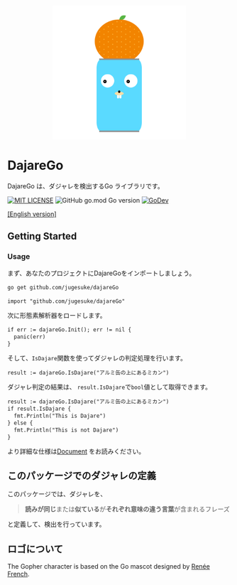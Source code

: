 <div align="center">
  <img alt="DajareGo Logo" src="logo/DajareGo.svg" width="300">
</div>

# DajareGo

DajareGo は、ダジャレを検出するGo ライブラリです。

[![MIT LICENSE](https://img.shields.io/github/license/jugesuke/dajareGo)](./LICENSE)
![GitHub go.mod Go version](https://img.shields.io/github/go-mod/go-version/jugesuke/dajareGo)
[![GoDev][godev-image]][godev-url]

[[English version]](./README.md)

[go-version]: https://img.shields.io/github/go-mod/go-version/jugesuke/dajareGo
[godev-image]: https://pkg.go.dev/badge/github.com/jugesuke/dajareGo
[godev-url]: https://pkg.go.dev/github.com/jugesuke/dajareGo

## Getting Started

### Usage

まず、あなたのプロジェクトにDajareGoをインポートしましょう。
```bash
go get github.com/jugesuke/dajareGo
```
```golang
import "github.com/jugesuke/dajareGo"
```

次に形態素解析器をロードします。

```golang
if err := dajareGo.Init(); err != nil {
  panic(err)
}
```

そして、`IsDajare`関数を使ってダジャレの判定処理を行います。
```golang
result := dajareGo.IsDajare("アルミ缶の上にあるミカン")
```

ダジャレ判定の結果は、 `result.IsDajare`で`bool`値として取得できます。

```golang
result := dajareGo.IsDajare("アルミ缶の上にあるミカン")
if result.IsDajare {
  fmt.Println("This is Dajare")
} else {
  fmt.Println("This is not Dajare")
}
```
より詳細な仕様は[Document](https://pkg.go.dev/github.com/jugesuke/dajareGo/) をお読みください。

## このパッケージでのダジャレの定義
このパッケージでは、ダジャレを、
> **読みが同じ**または**似ている**が**それぞれ意味の違う言葉**が含まれるフレーズ

と定義して、検出を行っています。

## ロゴについて
The Gopher character is based on the Go mascot designed by [Renée French](https://reneefrench.blogspot.com/).
